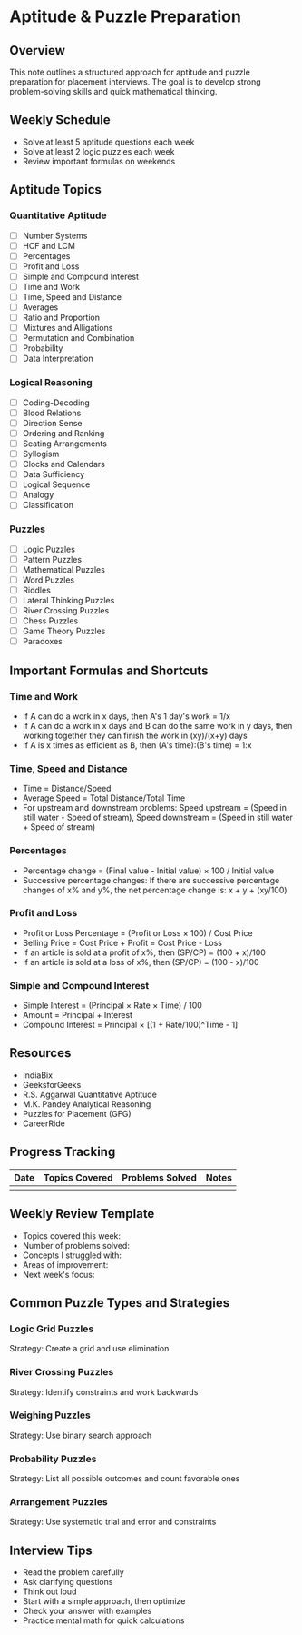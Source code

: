 # Aptitude & Puzzle Preparation

## Overview
This note outlines a structured approach for aptitude and puzzle preparation for placement interviews. The goal is to develop strong problem-solving skills and quick mathematical thinking.

## Weekly Schedule
- Solve at least 5 aptitude questions each week
- Solve at least 2 logic puzzles each week
- Review important formulas on weekends

## Aptitude Topics

### Quantitative Aptitude
- [ ] Number Systems
- [ ] HCF and LCM
- [ ] Percentages
- [ ] Profit and Loss
- [ ] Simple and Compound Interest
- [ ] Time and Work
- [ ] Time, Speed and Distance
- [ ] Averages
- [ ] Ratio and Proportion
- [ ] Mixtures and Alligations
- [ ] Permutation and Combination
- [ ] Probability
- [ ] Data Interpretation

### Logical Reasoning
- [ ] Coding-Decoding
- [ ] Blood Relations
- [ ] Direction Sense
- [ ] Ordering and Ranking
- [ ] Seating Arrangements
- [ ] Syllogism
- [ ] Clocks and Calendars
- [ ] Data Sufficiency
- [ ] Logical Sequence
- [ ] Analogy
- [ ] Classification

### Puzzles
- [ ] Logic Puzzles
- [ ] Pattern Puzzles
- [ ] Mathematical Puzzles
- [ ] Word Puzzles
- [ ] Riddles
- [ ] Lateral Thinking Puzzles
- [ ] River Crossing Puzzles
- [ ] Chess Puzzles
- [ ] Game Theory Puzzles
- [ ] Paradoxes

## Important Formulas and Shortcuts

### Time and Work
- If A can do a work in x days, then A's 1 day's work = 1/x
- If A can do a work in x days and B can do the same work in y days, then working together they can finish the work in (xy)/(x+y) days
- If A is x times as efficient as B, then (A's time):(B's time) = 1:x

### Time, Speed and Distance
- Time = Distance/Speed
- Average Speed = Total Distance/Total Time
- For upstream and downstream problems: Speed upstream = (Speed in still water - Speed of stream), Speed downstream = (Speed in still water + Speed of stream)

### Percentages
- Percentage change = (Final value - Initial value) × 100 / Initial value
- Successive percentage changes: If there are successive percentage changes of x% and y%, the net percentage change is: x + y + (xy/100)

### Profit and Loss
- Profit or Loss Percentage = (Profit or Loss × 100) / Cost Price
- Selling Price = Cost Price + Profit = Cost Price - Loss
- If an article is sold at a profit of x%, then (SP/CP) = (100 + x)/100
- If an article is sold at a loss of x%, then (SP/CP) = (100 - x)/100

### Simple and Compound Interest
- Simple Interest = (Principal × Rate × Time) / 100
- Amount = Principal + Interest
- Compound Interest = Principal × [(1 + Rate/100)^Time - 1]

## Resources
- IndiaBix
- GeeksforGeeks
- R.S. Aggarwal Quantitative Aptitude
- M.K. Pandey Analytical Reasoning
- Puzzles for Placement (GFG)
- CareerRide

## Progress Tracking

| Date | Topics Covered | Problems Solved | Notes |
| ---- | -------------- | --------------- | ----- |
|      |                |                 |       |

## Weekly Review Template
- Topics covered this week:
- Number of problems solved:
- Concepts I struggled with:
- Areas of improvement:
- Next week's focus:

## Common Puzzle Types and Strategies

### Logic Grid Puzzles
Strategy: Create a grid and use elimination

### River Crossing Puzzles
Strategy: Identify constraints and work backwards

### Weighing Puzzles
Strategy: Use binary search approach

### Probability Puzzles
Strategy: List all possible outcomes and count favorable ones

### Arrangement Puzzles
Strategy: Use systematic trial and error and constraints

## Interview Tips
- Read the problem carefully
- Ask clarifying questions
- Think out loud
- Start with a simple approach, then optimize
- Check your answer with examples
- Practice mental math for quick calculations
